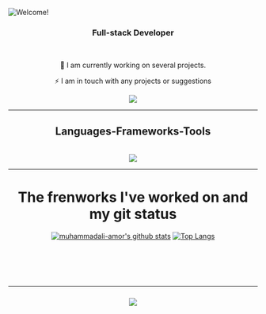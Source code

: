 <!-- <h1 align="center"> -->
<!--      <img src="https://readme-typing-svg.herokuapp.com/?font=Righteous&size=35&center=true&vCenter=true&width=500&height=70&duration=4000&lines=Hi+There!+👋;+I'm+Muhammadali!;" />  -->
<!-- </h1> -->

![Welcome!](./iyu.gif)

<h3 align="center">Full-stack Developer</h3>

<br/>

<div align="center">
 
 🔭 I am currently working on several projects.

 ⚡️ I am in touch with any projects or suggestions
 
 </div>
 
<div align="center"> 
  <a href="mailto:muhaab1221@gmail.com">
    <img src="https://img.shields.io/badge/Gmail-333333?style=for-the-badge&logo=gmail&logoColor=red" />
  </a>
  <a href="https://linkedin.com/in/muhammadali-amor" target="_blank">
  </a>
</div>

 <hr/>
 
<h2 align="center">Languages-Frameworks-Tools</h2>
<br/>
<div align="center">
    <img src="https://skillicons.dev/icons?i=java,postgres,kali,javascript,github,react,vite,bootstrap,html,css,vscode" /><br>
<!--     <img src="https://skillicons.dev/icons?i=" /> -->
</div>

<hr/>
<div align="center">
    <h1 >The frenworks I've worked on and my git status</h1>
    
[![muhammadali-amor's github stats](https://github-readme-stats.vercel.app/api?username=muhammadali-amor&show_icons=true&title_color=00FF00&icon_color=008000&text_color=00FF00&bg_color=000000)](https://github.com/muhammadali-amor/)
[![Top Langs](https://github-readme-stats.vercel.app/api/top-langs/?username=muhammadali-amor&layout=compact&title_color=00FF00&icon_color=008000&text_color=00FF00&bg_color=000000)](https://github.com/muhammadali-amor/)

</div>
<br/>
<!-- <hr/> -->

<!--  <div align="center"> -->
<!--   <h2>🐍 My Contributions 🐍</h2> -->
<!--   <br> -->
<!--   <img alt="snake eating my contributions" src="https://raw.githubusercontent.com/salesp07/salesp07/output/github-contribution-grid-snake.svg" /> -->
  
 <!--   <br/><br/><br/> -->
<!--  </div> -->  



<!--  <hr/> -->
<br/><br/>
<hr/>

<h3 align="center">
    <img src="https://readme-typing-svg.herokuapp.com/?font=Righteous&size=25&center=true&vCenter=true&width=500&height=70&duration=4000&lines=Thanks+for+visiting!+✌️;+Shoot+me+a+message+on+Gmail!;I'm+always+down+to+collab+:)">
</h3>

<br/>
